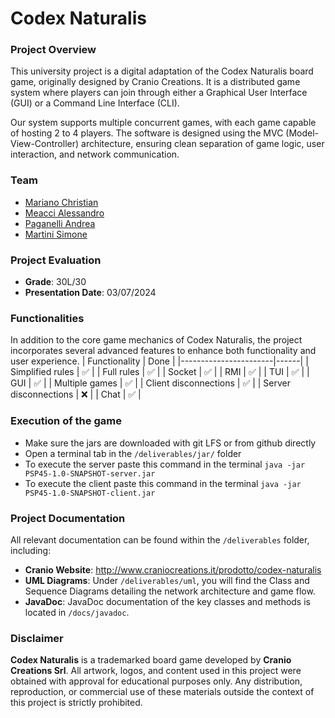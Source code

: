 # Codex Naturalis

### Project Overview

This university project is a digital adaptation of the Codex Naturalis board game, originally designed by Cranio Creations. It is a distributed game system where players can join through either a Graphical User Interface (GUI) or a Command Line Interface (CLI).

Our system supports multiple concurrent games, with each game capable of hosting 2 to 4 players. The software is designed using the MVC (Model-View-Controller) architecture, ensuring clean separation of game logic, user interaction, and network communication.

### Team
- [Mariano Christian](https://github.com/ChristianMariano4)
- [Meacci Alessandro](https://github.com/AlessandroMeacci)
- [Paganelli Andrea](https://github.com/andreeapaganelli)
- [Martini Simone](https://github.com/Simone1Martini)

### Project Evaluation

- **Grade**: 30L/30
- **Presentation Date**: 03/07/2024

### Functionalities
In addition to the core game mechanics of Codex Naturalis, the project incorporates several advanced features to enhance both functionality and user experience.
| Functionality         | Done |
|-----------------------|------|
| Simplified rules      | ✅    |
| Full rules            | ✅    |
| Socket                | ✅    |
| RMI                   | ✅    |
| TUI                   | ✅    |
| GUI                   | ✅    |
| Multiple games        | ✅    |
| Client disconnections | ✅    |
| Server disconnections | ❌    |
| Chat                  | ✅    | 

### Execution of the game
- Make sure the jars are downloaded with git LFS or from github directly
- Open a terminal tab in the ```/deliverables/jar/``` folder
- To execute the server paste this command in the terminal ```java -jar PSP45-1.0-SNAPSHOT-server.jar```
- To execute the client paste this command in the terminal ```java -jar PSP45-1.0-SNAPSHOT-client.jar```

### Project Documentation

All relevant documentation can be found within the `/deliverables` folder, including:

- **Cranio Website**: http://www.craniocreations.it/prodotto/codex-naturalis
- **UML Diagrams**: Under `/deliverables/uml`, you will find the Class and Sequence Diagrams detailing the network architecture and game flow.
- **JavaDoc**: JavaDoc documentation of the key classes and methods is located in `/docs/javadoc`.

### Disclaimer

**Codex Naturalis** is a trademarked board game developed by **Cranio Creations Srl**. All artwork, logos, and content used in this project were obtained with approval for educational purposes only. Any distribution, reproduction, or commercial use of these materials outside the context of this project is strictly prohibited.
